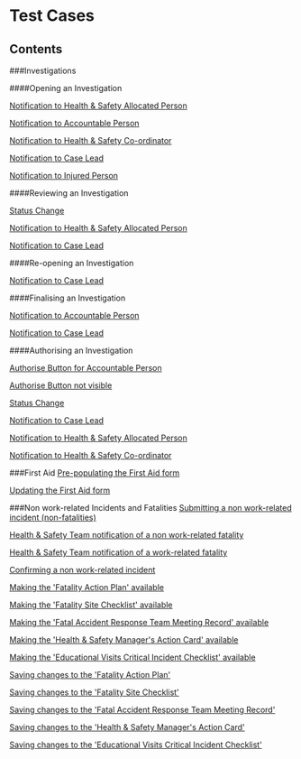 # Test Cases
## Contents

###Investigations

####Opening an Investigation

[Notification to Health & Safety Allocated Person](https://github.com/infojam-james/test-cases/blob/master/Investigations/Opening-an-Investigation/investigations-1.md)

[Notification to Accountable Person](https://github.com/infojam-james/test-cases/blob/master/Investigations/Opening-an-Investigation/investigations-2.md)

[Notification to Health & Safety Co-ordinator](https://github.com/infojam-james/test-cases/blob/master/Investigations/Opening-an-Investigation/investigations-4.md)

[Notification to Case Lead](https://github.com/infojam-james/test-cases/blob/master/Investigations/Opening-an-Investigation/investigations-5.md)

[Notification to Injured Person](https://github.com/infojam-james/test-cases/blob/master/Investigations/Opening-an-Investigation/investigations-6.md)

####Reviewing an Investigation

[Status Change](https://github.com/infojam-james/test-cases/blob/master/Investigations/Reviewing-an-Investigation/investigations-8.md)

[Notification to Health & Safety Allocated Person](https://github.com/infojam-james/test-cases/blob/master/Investigations/Reviewing-an-Investigation/investigations-7.md)

[Notification to Case Lead](https://github.com/infojam-james/test-cases/blob/master/Investigations/Reviewing-an-Investigation/investigations-9.md)

####Re-opening an Investigation

[Notification to Case Lead](https://github.com/infojam-james/test-cases/blob/master/Investigations/Reopening-an-Investigation/investigations-10.md)

####Finalising an Investigation

[Notification to Accountable Person](https://github.com/infojam-james/test-cases/blob/master/Investigations/Finalising-an-Investigation/investigations-10.md)

[Notification to Case Lead](https://github.com/infojam-james/test-cases/blob/master/Investigations/Finalising-an-Investigation/investigations-11.md)

####Authorising an Investigation

[Authorise Button for Accountable Person](https://github.com/infojam-james/test-cases/blob/master/Investigations/Authorising-an-investigation/investigations-12.md)

[Authorise Button not visible](https://github.com/infojam-james/test-cases/blob/master/Investigations/Authorising-an-investigation/investigations-13.md)

[Status Change](https://github.com/infojam-james/test-cases/blob/master/Investigations/Authorising-an-investigation/investigations-14.md)

[Notification to Case Lead](https://github.com/infojam-james/test-cases/blob/master/Investigations/Authorising-an-investigation/investigations-15.md)

[Notification to Health & Safety Allocated Person](https://github.com/infojam-james/test-cases/blob/master/Investigations/Authorising-an-investigation/investigations-16.md)

[Notification to Health & Safety Co-ordinator](https://github.com/infojam-james/test-cases/blob/master/Investigations/Authorising-an-investigation/investigations-17.md)

###First Aid
[Pre-populating the First Aid form](https://github.com/infojam-james/test-cases/blob/master/First-Aid/first-aid-3.md)

[Updating the First Aid form](https://github.com/infojam-james/test-cases/blob/master/First-Aid/first-aid-5.md)

###Non work-related Incidents and Fatalities
[Submitting a non work-related incident (non-fatalities)](https://github.com/infojam-james/test-cases/blob/master/First-Aid/first-aid-1.md)

[Health & Safety Team notification of a non work-related fatality](https://github.com/infojam-james/test-cases/blob/master/Fatalities/fatalities-1.md)

[Health & Safety Team notification of a work-related fatality](https://github.com/infojam-james/test-cases/blob/master/Fatalities/fatalities-2.md)

[Confirming a non work-related incident](https://github.com/infojam-james/test-cases/blob/master/First-Aid/first-aid-2.md)

[Making the 'Fatality Action Plan' available](https://github.com/infojam-james/test-cases/blob/master/Fatalities/fatalities-3.md)

[Making the 'Fatality Site Checklist' available](https://github.com/infojam-james/test-cases/blob/master/Fatalities/fatalities-4.md)

[Making the 'Fatal Accident Response Team Meeting Record' available](https://github.com/infojam-james/test-cases/blob/master/Fatalities/fatalities-5.md)

[Making the 'Health & Safety Manager's Action Card' available](https://github.com/infojam-james/test-cases/blob/master/Fatalities/fatalities-6.md)

[Making the 'Educational Visits Critical Incident Checklist' available](https://github.com/infojam-james/test-cases/blob/master/Fatalities/fatalities-7.md)

[Saving changes to the 'Fatality Action Plan'](https://github.com/infojam-james/test-cases/blob/master/Fatalities/fatalities-8.md)

[Saving changes to the 'Fatality Site Checklist'](https://github.com/infojam-james/test-cases/blob/master/Fatalities/fatalities-9.md)

[Saving changes to the 'Fatal Accident Response Team Meeting Record'](https://github.com/infojam-james/test-cases/blob/master/Fatalities/fatalities-10.md)

[Saving changes to the 'Health & Safety Manager's Action Card'](https://github.com/infojam-james/test-cases/blob/master/Fatalities/fatalities-11.md)

[Saving changes to the 'Educational Visits Critical Incident Checklist'](https://github.com/infojam-james/test-cases/blob/master/Fatalities/fatalities-12.md)
